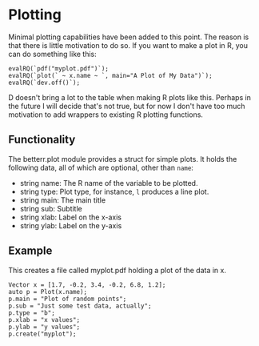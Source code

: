 # Plotting

Minimal plotting capabilities have been added to this point. The reason is that there is little motivation to do so. If you want to make a plot in R, you can do something like this:

```
evalRQ(`pdf("myplot.pdf")`);
evalRQ(`plot(` ~ x.name ~ `, main="A Plot of My Data")`);
evalRQ(`dev.off()`);
```

D doesn't bring a lot to the table when making R plots like this. Perhaps in the future I will decide that's not true, but for now I don't have too much motivation to add wrappers to existing R plotting functions.

## Functionality

The betterr.plot module provides a struct for simple plots. It holds the
following data, all of which are optional, other than `name`:

- string name: The R name of the variable to be plotted.
- string type: Plot type, for instance, `l` produces a line plot.
- string main: The main title
- string sub: Subtitle
- string xlab: Label on the x-axis
- string ylab: Label on the y-axis

## Example

This creates a file called myplot.pdf holding a plot of the data in x.

```
Vector x = [1.7, -0.2, 3.4, -0.2, 6.8, 1.2];
auto p = Plot(x.name);
p.main = "Plot of random points";
p.sub = "Just some test data, actually";
p.type = "b";
p.xlab = "x values";
p.ylab = "y values";
p.create("myplot");
```
